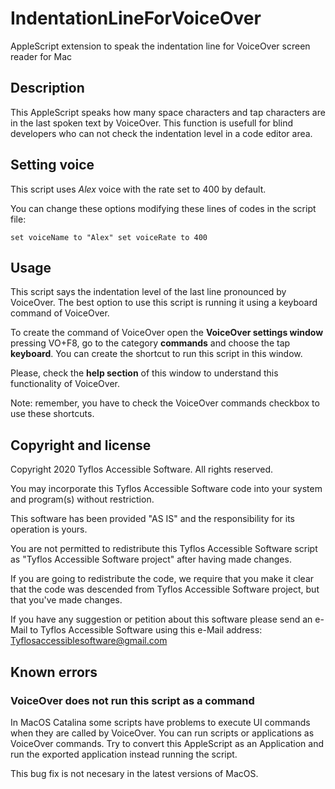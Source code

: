 # IndentationLineForVoiceOver
AppleScript extension to speak the indentation line for VoiceOver screen reader for Mac

## Description

This AppleScript speaks how many space characters and tap characters are in the last spoken text by VoiceOver.
This function is usefull for blind developers who can not check the indentation level in a code editor area.

## Setting voice

This script uses *Alex* voice with the rate set to 400 by default.

You can change these options modifying these lines of codes in the script file:

`
	set voiceName to "Alex"	set voiceRate to 400
	`

## Usage

This script says the indentation level of the last line pronounced by VoiceOver.
The best option to use this script is running it using a keyboard command of VoiceOver.

To create the command of VoiceOver open the **VoiceOver settings window** pressing VO+F8, go to the category **commands** and choose the tap **keyboard**. You can create the shortcut to run this script in this window.

Please, check the **help section** of this window to understand this functionality of VoiceOver.

Note: remember, you have to check the VoiceOver commands checkbox to use these shortcuts.

## Copyright and license

Copyright 2020 Tyflos Accessible Software. All rights reserved.

You may incorporate this Tyflos Accessible Software code into your system and 	program(s) without restriction.  

This software has been provided "AS IS" and the responsibility for its operation is yours.  

You are not permitted to redistribute this Tyflos Accessible Software script as "Tyflos 	Accessible Software project" after having made changes.  

If you are going to redistribute the code, we require that you make it clear that the code was 		descended from Tyflos Accessible Software project, but that you've made changes.

If you have any suggestion or petition about this software please send an e-Mail to Tyflos Accessible Software using this e-Mail address:
	[Tyflosaccessiblesoftware@gmail.com](mailto:Tyflosaccessiblesoftware@gmail.com)

## Known errors

### VoiceOver does not run this script as a command

In MacOS Catalina some scripts have problems to execute UI commands when they are called by VoiceOver.
You can run scripts or applications as VoiceOver commands. Try to convert this AppleScript as an Application and run the exported application instead running the script.

This bug fix is not necesary in the latest versions of MacOS.

